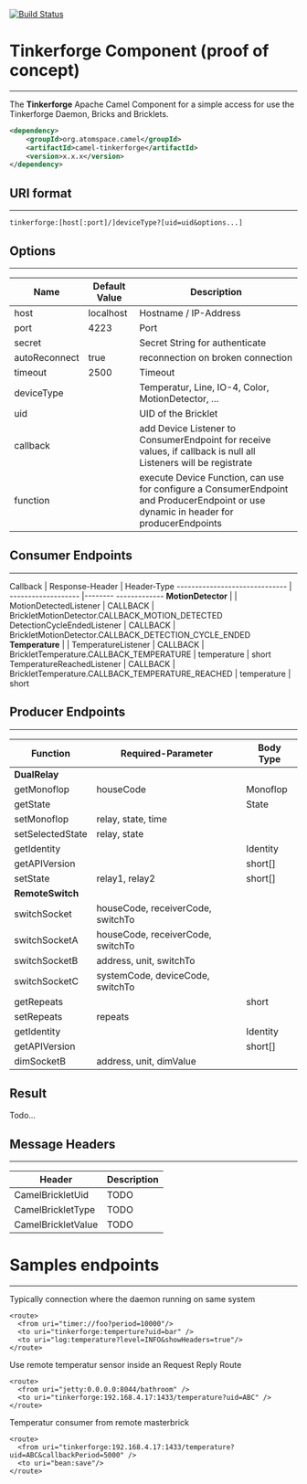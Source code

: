 [![Build Status](https://travis-ci.org/eddi888/camel-tinkerforge.svg?branch=master)](https://travis-ci.org/eddi888/camel-tinkerforge)
# Tinkerforge Component (proof of concept)
------------------------------------------

The **Tinkerforge** Apache Camel Component for a simple access for use the Tinkerforge Daemon, Bricks and Bricklets.
```xml
<dependency>
    <groupId>org.atomspace.camel</groupId>
    <artifactId>camel-tinkerforge</artifactId>
    <version>x.x.x</version>
</dependency>
```

## URI format
----------------------------------------------

```
tinkerforge:[host[:port]/]deviceType?[uid=uid&options...]
```

## Options
------------------------------------------------


Name           | Default Value | Description
-------------- | ------------- | -------------
host           | localhost     | Hostname / IP-Address
port           | 4223          | Port
secret         |               | Secret String for authenticate
autoReconnect  | true          | reconnection on broken connection
timeout        | 2500          | Timeout
deviceType     |               | Temperatur, Line, IO-4, Color, MotionDetector, ...
uid            |               | UID of the Bricklet
callback       |               | add Device Listener to ConsumerEndpoint for receive values, if callback is null all Listeners will be registrate
function       |               | execute Device Function, can use for configure a ConsumerEndpoint and ProducerEndpoint or use dynamic in header for producerEndpoints

## Consumer Endpoints
------------------------------------------------

Callback                       | Response-Header     | Header-Type
------------------------------ | ------------------- |-------- -------------
**MotionDetector**             |                     | 
MotionDetectedListener         | CALLBACK            | BrickletMotionDetector.CALLBACK_MOTION_DETECTED
DetectionCycleEndedListener    | CALLBACK            | BrickletMotionDetector.CALLBACK_DETECTION_CYCLE_ENDED
**Temperature**                |                     | 
TemperatureListener            | CALLBACK            | BrickletTemperature.CALLBACK_TEMPERATURE
                               | temperature         | short
TemperatureReachedListener     | CALLBACK            | BrickletTemperature.CALLBACK_TEMPERATURE_REACHED
                               | temperature         | short

## Producer Endpoints
------------------------------------------------

Function            | Required-Parameter                                | Body Type
------------------- | ------------------------------------------------- | -------------
**DualRelay**       |                                                   | 
getMonoflop         | houseCode                                         | Monoflop
getState            |                                                   | State
setMonoflop         | relay, state, time                                | 
setSelectedState    | relay, state                                      | 
getIdentity         |                                                   | Identity
getAPIVersion       |                                                   | short[]
setState            | relay1, relay2                                    | short[]
**RemoteSwitch**    |                                                   | 
switchSocket        | houseCode, receiverCode, switchTo                 | 
switchSocketA       | houseCode, receiverCode, switchTo                 | 
switchSocketB       | address, unit, switchTo                           | 
switchSocketC       | systemCode, deviceCode, switchTo                  | 
getRepeats          |                                                   | short
setRepeats          | repeats                                           | 
getIdentity         |                                                   | Identity
getAPIVersion       |                                                   | short[]
dimSocketB          | address, unit, dimValue                           | 





Result
----------------------------------------------------
Todo...



## Message Headers
---------------------------------------------------

Header             | Description
------------------ | -------------
CamelBrickletUid   | TODO         
CamelBrickletType  | TODO         
CamelBrickletValue | TODO         

# Samples endpoints
---------------------------------------------------
Typically connection where the daemon running on same system 
```
<route>
  <from uri="timer://foo?period=10000"/>
  <to uri="tinkerforge:temperture?uid=bar" />
  <to uri="log:temperature?level=INFO&showHeaders=true"/>
</route>

```

Use remote temperatur sensor inside an Request Reply Route
```
<route>
  <from uri="jetty:0.0.0.0:8044/bathroom" />
  <to uri="tinkerforge:192.168.4.17:1433/temperature?uid=ABC" />
</route>

```

Temperatur consumer from remote masterbrick 
```
<route>
  <from uri="tinkerforge:192.168.4.17:1433/temperature?uid=ABC&callbackPeriod=5000" />
  <to uri="bean:save"/>
</route>
```

<dl>
   <br/>
   <br/>
   <br/>
   <br/>
   <br/>
   <br/>
   <br/>
</dl>


